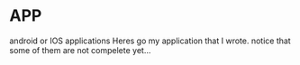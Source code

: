 # APP
android or IOS applications
Heres go my application that I wrote. notice that some of them are not compelete yet...
